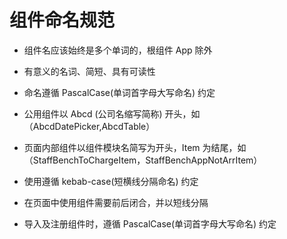 # 组件命名规范

- 组件名应该始终是多个单词的，根组件 App 除外

- 有意义的名词、简短、具有可读性

- 命名遵循 PascalCase(单词首字母大写命名) 约定

- 公用组件以 Abcd (公司名缩写简称) 开头，如（AbcdDatePicker,AbcdTable）
- 页面内部组件以组件模块名简写为开头，Item 为结尾，如（StaffBenchToChargeItem，StaffBenchAppNotArrItem）

- 使用遵循 kebab-case(短横线分隔命名) 约定

- 在页面中使用组件需要前后闭合，并以短线分隔

- 导入及注册组件时，遵循 PascalCase(单词首字母大写命名) 约定
